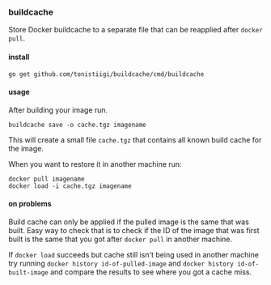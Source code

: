 ### buildcache

Store Docker buildcache to a separate file that can be reapplied after `docker pull`.

#### install

`go get github.com/tonistiigi/buildcache/cmd/buildcache`

#### usage

After building your image run.

```
buildcache save -o cache.tgz imagename
```

This will create a small file `cache.tgz` that contains all known build cache for the image.

When you want to restore it in another machine run:

```
docker pull imagename
docker load -i cache.tgz imagename
```

#### on problems

Build cache can only be applied if the pulled image is the same that was built. Easy way to check that is to check if the ID of the image that was first built is the same that you got after `docker pull` in another machine.

If `docker load` succeeds but cache still isn't being used in another machine try running `docker history id-of-pulled-image` and `docker history id-of-built-image` and compare the results to see where you got a cache miss.
